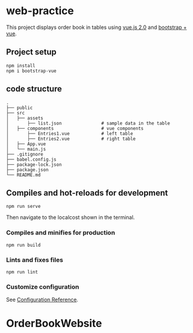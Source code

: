 # web-practice

This project displays order book in tables using [vue.js 2.0](https://vuejs.org/) and [bootstrap + vue](https://bootstrap-vue.js.org/). 


## Project setup
```
npm install
npm i bootstrap-vue
```

## code structure
```
.
├── public                   
├── src
│   ├── assets 
│       ├── list.json               # sample data in the table
│   ├── components                  # vue components
│       ├── Entries1.vue            # left table
│       ├── Entries2.vue            # right table
│   ├── App.vue
│   └── main.js                               
├── .gitignore
├── babel.config.js
├── package-lock.json
├── package.json
└── README.md
```

## Compiles and hot-reloads for development
```
npm run serve
```
Then navigate to the localcost shown in the terminal.

### Compiles and minifies for production
```
npm run build
```

### Lints and fixes files
```
npm run lint
```

### Customize configuration
See [Configuration Reference](https://cli.vuejs.org/config/).
# OrderBookWebsite
